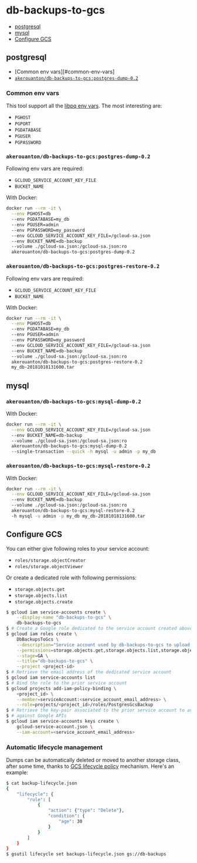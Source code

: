 # db-backups-to-gcs

* [postgresql](#postgresql)
* [mysql](#mysql)
* [Configure GCS](#configure-gcs)

## postgresql

* [Common env vars][#common-env-vars]
* [`akerouanton/db-backups-to-gcs:postgres-dump-0.2`](#akerouanton-db-backups-to-gcs-postres-dump-02)

### Common env vars

This tool support all the [libpq env vars](https://www.postgresql.org/docs/9.1/static/libpq-envars.html).
The most interesting are:

* `PGHOST`
* `PGPORT`
* `PGDATABASE`
* `PGUSER`
* `PGPASSWORD`

### `akerouanton/db-backups-to-gcs:postgres-dump-0.2`

Following env vars are required:

* `GCLOUD_SERVICE_ACCOUNT_KEY_FILE`
* `BUCKET_NAME`

With Docker:

```bash
docker run --rm -it \
  --env PGHOST=db
  --env PGDATABASE=my_db
  --env PGUSER=admin
  --env PGPASSWORD=my_password
  --env GCLOUD_SERVICE_ACCOUNT_KEY_FILE=/gcloud-sa.json
  --env BUCKET_NAME=db-backup
  --volume ./gcloud-sa.json:/gcloud-sa.json:ro
  akerouanton/db-backups-to-gcs:postgres-dump-0.2
```

### `akerouanton/db-backups-to-gcs:postgres-restore-0.2`

Following env vars are required:

* `GCLOUD_SERVICE_ACCOUNT_KEY_FILE`
* `BUCKET_NAME`

With Docker:

```bash
docker run --rm -it \
  --env PGHOST=db
  --env PGDATABASE=my_db
  --env PGUSER=admin
  --env PGPASSWORD=my_password
  --env GCLOUD_SERVICE_ACCOUNT_KEY_FILE=/gcloud-sa.json
  --env BUCKET_NAME=db-backup
  --volume ./gcloud-sa.json:/gcloud-sa.json:ro
  akerouanton/db-backups-to-gcs:postgres-restore-0.2
  my_db-20181018131600.tar
```
## mysql

### `akerouanton/db-backups-to-gcs:mysql-dump-0.2`

With Docker:

```bash
docker run --rm -it \
  --env GCLOUD_SERVICE_ACCOUNT_KEY_FILE=/gcloud-sa.json
  --env BUCKET_NAME=db-backup
  --volume ./gcloud-sa.json:/gcloud-sa.json:ro
  akerouanton/db-backups-to-gcs:mysql-dump-0.2
  --single-transaction --quick -h mysql -u admin -p my_db
```

### `akerouanton/db-backups-to-gcs:mysql-restore-0.2`

With Docker:

```bash
docker run --rm -it \
  --env GCLOUD_SERVICE_ACCOUNT_KEY_FILE=/gcloud-sa.json
  --env BUCKET_NAME=db-backup
  --volume ./gcloud-sa.json:/gcloud-sa.json:ro
  akerouanton/db-backups-to-gcs:mysql-restore-0.2
  -h mysql -u admin -p my_db my_db-20181018131600.tar
```

## Configure GCS

You can either give following roles to your service account:

* `roles/storage.objectCreator`
* `roles/storage.objectViewer`

Or create a dedicated role with following permissions:

* `storage.objects.get`
* `storage.objects.list`
* `storage.objects.create`

```bash
$ gcloud iam service-accounts create \
    --display-name "db-backups-to-gcs" \
    db-backups-to-gcs
$ # Create a Google role dedicated to the service account created above
$ gcloud iam roles create \
    DbBackupsToGcs \
    --description="Service account used by db-backups-to-gcs to upload backups to GCS" \
    --permissions=storage.objects.get,storage.objects.list,storage.objects.create \
    --stage=GA \
    --title="db-backups-to-gcs" \
    --project <project-id>
$ # Retrieve the email address of the dedicated service account
$ gcloud iam service-accounts list
$ # Bind the role to the prior service account
$ gcloud projects add-iam-policy-binding \
    <project_id> \
    --member=serviceAccount:<service_account_email_address> \
    --role=projects/<project_id>/roles/PostgresGcsBackup
$ # Retrieve the key-pair associated to the prior service account to authenticate
$ # against Google APIs
$ gcloud iam service-accounts keys create \
    gcloud-service-account.json \
    --iam-account=<service_account_email_address>
```

### Automatic lifecycle management

Dumps can be automatically deleted or moved to another storage class, after
some time, thanks to [GCS lifecycle policy](https://cloud.google.com/storage/docs/lifecycle)
mechanism. Here's an example:

```bash
$ cat backup-lifecycle.json
{
    "lifecycle": {
        "rule": [
            {
                "action": {"type": "Delete"},
                "condition": {
                    "age": 30
                }
            }
        ]
    }
}
$ gsutil lifecycle set backups-lifecycle.json gs://db-backups
```
